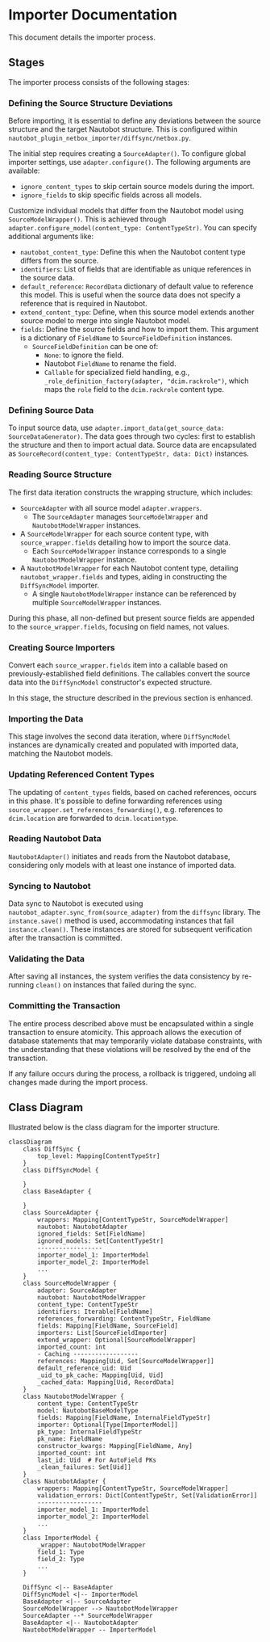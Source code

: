 # Importer Documentation

This document details the importer process.

## Stages

The importer process consists of the following stages:

### Defining the Source Structure Deviations

Before importing, it is essential to define any deviations between the source structure and the target Nautobot structure. This is configured within `nautobot_plugin_netbox_importer/diffsync/netbox.py`.

The initial step requires creating a `SourceAdapter()`. To configure global importer settings, use `adapter.configure()`. The following arguments are available:

- `ignore_content_types` to skip certain source models during the import.
- `ignore_fields` to skip specific fields across all models.

Customize individual models that differ from the Nautobot model using `SourceModelWrapper()`. This is achieved through `adapter.configure_model(content_type: ContentTypeStr)`. You can specify additional arguments like:

- `nautobot_content_type`: Define this when the Nautobot content type differs from the source.
- `identifiers`: List of fields that are identifiable as unique references in the source data.
- `default_reference`: `RecordData` dictionary of default value to reference this model. This is useful when the source data does not specify a reference that is required in Nautobot.
- `extend_content_type`: Define, when this source model extends another source model to merge into single Nautobot model.
- `fields`: Define the source fields and how to import them. This argument is a dictionary of `FieldName` to `SourceFieldDefinition` instances.
    - `SourceFieldDefinition` can be one of:
        - `None`: to ignore the field.
        - Nautobot `FieldName` to rename the field.
        - `Callable` for specialized field handling, e.g., `_role_definition_factory(adapter, "dcim.rackrole")`, which maps the `role` field to the `dcim.rackrole` content type.

### Defining Source Data

To input source data, use `adapter.import_data(get_source_data: SourceDataGenerator)`. The data goes through two cycles: first to establish the structure and then to import actual data. Source data are encapsulated as `SourceRecord(content_type: ContentTypeStr, data: Dict)` instances.

### Reading Source Structure

The first data iteration constructs the wrapping structure, which includes:

- `SourceAdapter` with all source model `adapter.wrappers`.
    - The `SourceAdapter` manages `SourceModelWrapper` and `NautobotModelWrapper` instances.
- A `SourceModelWrapper` for each source content type, with `source_wrapper.fields` detailing how to import the source data.
    - Each `SourceModelWrapper` instance corresponds to a single `NautobotModelWrapper` instance.
- A `NautobotModelWrapper` for each Nautobot content type, detailing `nautobot_wrapper.fields` and types, aiding in constructing the `DiffSyncModel` importer.
    - A single `NautobotModelWrapper` instance can be referenced by multiple `SourceModelWrapper` instances.

During this phase, all non-defined but present source fields are appended to the `source_wrapper.fields`, focusing on field names, not values.

### Creating Source Importers

Convert each `source_wrapper.fields` item into a callable based on previously-established field definitions. The callables convert the source data into the `DiffSyncModel` constructor's expected structure.

In this stage, the structure described in the previous section is enhanced.

### Importing the Data

This stage involves the second data iteration, where `DiffSyncModel` instances are dynamically created and populated with imported data, matching the Nautobot models.

### Updating Referenced Content Types

The updating of `content_types` fields, based on cached references, occurs in this phase. It's possible to define forwarding references using `source_wrapper.set_references_forwarding()`, e.g. references to `dcim.location` are forwarded to `dcim.locationtype`.

### Reading Nautobot Data

`NautobotAdapter()` initiates and reads from the Nautobot database, considering only models with at least one instance of imported data.

### Syncing to Nautobot

Data sync to Nautobot is executed using `nautobot_adapter.sync_from(source_adapter)` from the `diffsync` library. The `instance.save()` method is used, accommodating instances that fail `instance.clean()`. These instances are stored for subsequent verification after the transaction is committed.

### Validating the Data

After saving all instances, the system verifies the data consistency by re-running `clean()` on instances that failed during the sync.

### Committing the Transaction

The entire process described above must be encapsulated within a single transaction to ensure atomicity. This approach allows the execution of database statements that may temporarily violate database constraints, with the understanding that these violations will be resolved by the end of the transaction.

If any failure occurs during the process, a rollback is triggered, undoing all changes made during the import process.

## Class Diagram

Illustrated below is the class diagram for the importer structure.

```mermaid
classDiagram
    class DiffSync {
        top_level: Mapping[ContentTypeStr]
    }
    class DiffSyncModel {
        
    }
    class BaseAdapter {
        
    }
    class SourceAdapter {
        wrappers: Mapping[ContentTypeStr, SourceModelWrapper]
        nautobot: NautobotAdapter
        ignored_fields: Set[FieldName]
        ignored_models: Set[ContentTypeStr]
        ------------------
        importer_model_1: ImporterModel
        importer_model_2: ImporterModel
        ...
    }
    class SourceModelWrapper {
        adapter: SourceAdapter
        nautobot: NautobotModelWrapper
        content_type: ContentTypeStr
        identifiers: Iterable[FieldName]
        references_forwarding: ContentTypeStr, FieldName
        fields: Mapping[FieldName, SourceField]
        importers: List[SourceFieldImporter]
        extend_wrapper: Optional[SourceModelWrapper]
        imported_count: int
        - Caching ------------------
        references: Mapping[Uid, Set[SourceModelWrapper]]
        default_reference_uid: Uid
        _uid_to_pk_cache: Mapping[Uid, Uid]
        _cached_data: Mapping[Uid, RecordData]
    }
    class NautobotModelWrapper {
        content_type: ContentTypeStr
        model: NautobotBaseModelType
        fields: Mapping[FieldName, InternalFieldTypeStr]
        importer: Optional[Type[ImporterModel]]
        pk_type: InternalFieldTypeStr
        pk_name: FieldName
        constructor_kwargs: Mapping[FieldName, Any]
        imported_count: int
        last_id: Uid  # For AutoField PKs
        _clean_failures: Set[Uid]]
    }
    class NautobotAdapter {
        wrappers: Mapping[ContentTypeStr, SourceModelWrapper]
        validation_errors: Dict[ContentTypeStr, Set[ValidationError]]
        ------------------
        importer_model_1: ImporterModel
        importer_model_2: ImporterModel
        ...
    }
    class ImporterModel {
        _wrapper: NautobotModelWrapper
        field_1: Type
        field_2: Type
        ...
    }

    DiffSync <|-- BaseAdapter
    DiffSyncModel <|-- ImporterModel
    BaseAdapter <|-- SourceAdapter
    SourceModelWrapper --> NautobotModelWrapper
    SourceAdapter --* SourceModelWrapper
    BaseAdapter <|-- NautobotAdapter
    NautobotModelWrapper -- ImporterModel
```
